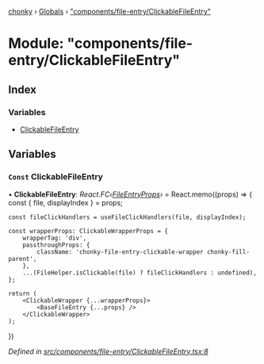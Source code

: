 [chonky](../README.md) › [Globals](../globals.md) › ["components/file-entry/ClickableFileEntry"](_components_file_entry_clickablefileentry_.md)

# Module: "components/file-entry/ClickableFileEntry"

## Index

### Variables

* [ClickableFileEntry](_components_file_entry_clickablefileentry_.md#const-clickablefileentry)

## Variables

### `Const` ClickableFileEntry

• **ClickableFileEntry**: *React.FC‹[FileEntryProps](../interfaces/_components_file_entry_basefileentry_.fileentryprops.md)›* = React.memo((props) => {
    const { file, displayIndex } = props;

    const fileClickHandlers = useFileClickHandlers(file, displayIndex);

    const wrapperProps: ClickableWrapperProps = {
        wrapperTag: 'div',
        passthroughProps: {
            className: 'chonky-file-entry-clickable-wrapper chonky-fill-parent',
        },
        ...(FileHelper.isClickable(file) ? fileClickHandlers : undefined),
    };

    return (
        <ClickableWrapper {...wrapperProps}>
            <BaseFileEntry {...props} />
        </ClickableWrapper>
    );
})

*Defined in [src/components/file-entry/ClickableFileEntry.tsx:8](https://github.com/TimboKZ/Chonky/blob/5b9fbdf/src/components/file-entry/ClickableFileEntry.tsx#L8)*
